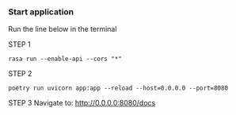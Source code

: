 ### Start application

Run the line below in the terminal

STEP 1
```shell
rasa run --enable-api --cors "*"
```


STEP 2
```shell
poetry run uvicorn app:app --reload --host=0.0.0.0 --port=8080
```

STEP 3
Navigate to: http://0.0.0.0:8080/docs
